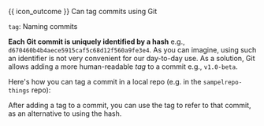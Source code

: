 <span id="prereqs"><panel src="../../revisionControl/savingHistory/unit-inElsewhere-asFlat.md" boilerplate header="{{ icon_prereq }} %%Project Management → Revision Control → Saving History%%" popup-url="{{ baseUrl }}/revisionControl/savingHistory" /></span>

<span id="outcomes">{{ icon_outcome }} Can tag commits using Git</span>

<span id="title">`tag`: Naming commits</span>

<div id="body">

**Each Git commit is uniquely identified by a hash** e.g., `d670460b4b4aece5915caf5c68d12f560a9fe3e4`. As you can imagine, using such an identifier is not very convenient for our day-to-day use. As a solution, Git allows adding a more human-readable _tag_ to a commit e.g., `v1.0-beta`.

Here's how you can tag a commit in a local repo (e.g. in the `sampelrepo-things` repo):

<tabs>
  <tab header="SourceTree">
    <include src="./sourcetree.md" />
  </tab>
  <tab header="CLI">
    <include src="./cli.md" />
  </tab>
</tabs>

After adding a tag to a commit, you can use the tag to refer to that commit, as an alternative to using the hash.

</div>

<div id="extras">
</div>